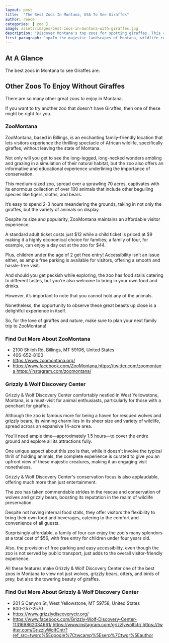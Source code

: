 ```yaml
---
layout: post
title:  "The Best Zoos In Montana, USA To See Giraffes"
author: reece
categories: [ zoo ]
image: assets/images/best-zoos-in-montana-with-giraffes.jpg
description: "Discover Montana's top zoos for spotting giraffes. This captivating guide provides insider tips on the best times to visit, locations, and information about these fascinating creatures. Don't miss out on an unforgettable giraffe-seeing adventure in Big Sky Country."
first_paragraph: "<p>In the majestic landscapes of Montana, wildlife reigns supreme, captivating hearts with its unique blend of inhabitants.</p><p>Among these creatures, the statuesque giraffe holds a special place with its lofty stature, gentle demeanor, and mesmerizing beauty.</p><p>Known as the skyscraper of the Savannah, this captivating creature can be experienced up close in a handful of extraordinary zoos across the Treasure State.</p><p>This blog post will take you on an exciting journey through Montana's best zoos where you can marvel at the elegance and grace of these long-necked wonders, creating lasting memories that are, quite literally, a head above the rest! So grab your safari hat, buckle up, and get ready to explore the best zoos in Montana to see Giraffes.</p>"
---
```


## At A Glance 

The best zoos in Montana to see Giraffes are: 



        
## Other Zoos To Enjoy Without Giraffes

There are so many other great zoos to enjoy in Montana. 

If you want to try another zoo that doesn't have Giraffes, then one of these might be right for you.

### ZooMontana

ZooMontana, based in Billings, is an enchanting family-friendly location that lets visitors experience the thrilling spectacle of African wildlife, specifically giraffes, without leaving the state of Montana. 

Not only will you get to see the long-legged, long-necked wonders ambling and grazing in a simulation of their natural habitat, but the zoo also offers an informative and educational experience underlining the importance of conservation. 

This medium-sized zoo, spread over a sprawling 70 acres, captivates with its enormous collection of over 100 animals that include other beguiling species like tigers, sloths, and bears. 

It’s easy to spend 2-3 hours meandering the grounds, taking in not only the giraffes, but the variety of animals on display.

Despite its size and popularity, ZooMontana maintains an affordable visitor experience. 

A standard adult ticket costs just $12 while a child ticket is priced at $9 making it a highly economical choice for families; a family of four, for example, can enjoy a day out at the zoo for $44. 

Plus, children under the age of 2 get free entry! Accessibility isn’t an issue either, as ample free parking is available for visitors, offering a smooth and hassle-free visit. 

And should you get peckish while exploring, the zoo has food stalls catering to different tastes, but you’re also welcome to bring in your own food and drinks. 

However, it’s important to note that you cannot hold any of the animals. 

Nonetheless, the opportunity to observe these great beasts up close is a delightful experience in itself. 

So, for the love of giraffes and nature, make sure to plan your next family trip to ZooMontana!

<div class="find-out-more" markdown="1">

### Find Out More About ZooMontana

- 2100 Shiloh Rd, Billings, MT 59106, United States
- 406-652-8100
- https://www.zoomontana.org/
- https://www.facebook.com/ZooMontana,https://twitter.com/zoomontana,https://instagram.com/zoomontana/


</div>



### Grizzly & Wolf Discovery Center

Grizzly & Wolf Discovery Center comfortably nestled in West Yellowstone, Montana, is a must-visit for animal enthusiasts, particularly for those with a penchant for giraffes. 

Although the zoo is famous more for being a haven for rescued wolves and grizzly bears, its winning charm lies in its sheer size and variety of wildlife, spread across an expansive 14-acre area. 

You'll need ample time—approximately 1.5 hours—to cover the entire ground and explore all its attractions fully. 

One unique aspect about this zoo is that, while it doesn't involve the typical thrill of holding animals, the complete experience is curated to give you an upfront view of these majestic creatures, making it an engaging visit nonetheless.

Grizzly & Wolf Discovery Center's conservation focus is also applaudable, offering much more than just entertainment. 

The zoo has taken commendable strides in the rescue and conservation of wolves and grizzly bears, boosting its reputation in the realm of wildlife preservation. 

Despite not having internal food stalls, they offer visitors the flexibility to bring their own food and beverages, catering to the comfort and convenience of all guests. 

Surprisingly affordable, a family of four can enjoy the zoo's many splendors at a total cost of $56, with free entry for children under four years old. 

Also, the provision of free parking and easy accessibility, even though the zoo is not served by public transport, just adds to the overall visitor-friendly experience. 

All these features make Grizzly & Wolf Discovery Center one of the best zoos in Montana to view not just wolves, grizzly bears, otters, and birds of prey, but also the towering beauty of giraffes.

<div class="find-out-more" markdown="1">

### Find Out More About Grizzly & Wolf Discovery Center

- 201 S Canyon St, West Yellowstone, MT 59758, United States
- 800-257-2570
- https://www.grizzlydiscoveryctr.org/
- https://www.facebook.com/Grizzly-Wolf-Discovery-Center-113169862034661/,https://www.instagram.com/grizzlywolfctr/,https://twitter.com/GrizzlyWolfCntr?ref_src=twsrc%5Egoogle%7Ctwcamp%5Eserp%7Ctwgr%5Eauthor


</div>



